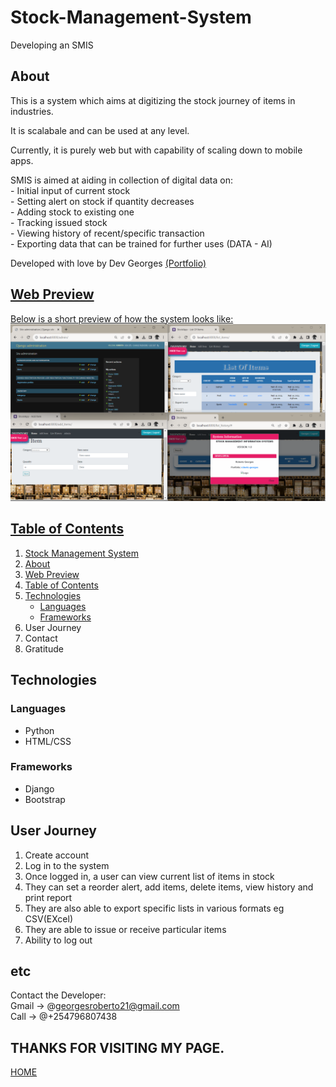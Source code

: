 # Stock-Management-System
Developing an SMIS

## About
<p>This is a system which aims at digitizing the stock journey of items in industries.</p>
<p>It is scalabale and can be used at any level.</p>
<p>Currently, it is purely web but with capability of scaling down to mobile apps.</p>
<p>
  SMIS is aimed at aiding in collection of digital data on:<br>
  - Initial input of current stock<br>
  - Setting alert on stock if quantity decreases<br>
  - Adding stock to existing one<br>
  - Tracking issued stock<br>
  - Viewing history of recent/specific transaction<br>
  - Exporting data that can be trained for further uses (DATA - AI)</p>
<p>Developed with love by Dev Georges <a href="https://roberto-georges.vercel.app">(Portfolio)</p>

## Web Preview
Below is a short preview of how the system looks like:<br>
![Preview](inventory/static/img/SMIS.png)

## Table of Contents
1. Stock Management System
2. About
3. Web Preview
4. Table of Contents
5. <a href="## Technologies">Technologies</a><br>
   - <a href="## Technologies">Languages</a><br>
   - <a href="## Technologies">Frameworks</a><br>
6. User Journey
7. Contact
8. Gratitude
   
## Technologies

### Languages
  - Python
  - HTML/CSS
  
### Frameworks
- Django
- Bootstrap

## User Journey
1. Create account
2. Log in to the system
3. Once logged in, a user can view current list of items in stock
4. They can set a reorder alert, add items, delete items, view history and print report
5. They are also able to export specific lists in various formats eg CSV(EXcel)
6. They are able to issue or receive particular items
7. Ability to log out

## etc
Contact the Developer:<br>
Gmail -> @<a href-="mailto:georgesroberto21@gmail.com">georgesroberto21@gmail.com<br>
Call  -> @<a href-="tel:+254796807438">+254796807438<br>

## THANKS FOR VISITING MY PAGE.
<a href="https://github.com/georgesroberto/georgesroberto">HOME</a>
